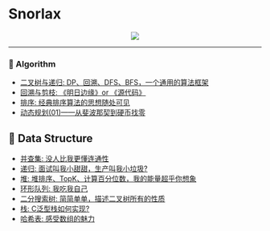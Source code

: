 # Snorlax

<div align="center">
    <img src="https://smartkeyerror.oss-cn-shenzhen.aliyuncs.com/Snorlax/data-structure/logo.png">
</div>

----------

### :telescope:	Algorithm

- [二叉树与递归: DP、回溯、DFS、BFS，一个通用的算法框架](https://github.com/SmartKeyerror/Snorlax/tree/master/algorithm/tree)
- [回溯与剪枝: 《明日边缘》or 《源代码》](https://github.com/SmartKeyerror/Snorlax/tree/master/algorithm/backtracking)
- [排序: 经典排序算法的思想随处可见](https://github.com/SmartKeyerror/Snorlax/tree/master/algorithm/sort)
- [动态规划(01)——从斐波那契到硬币找零](https://github.com/SmartKeyerror/Snorlax/tree/master/algorithm/dp/dp(01))


## :toolbox: Data Structure

- [并查集: 没人比我更懂连通性](https://github.com/SmartKeyerror/Snorlax/tree/master/src/union-find)
- [递归: 面试叫我小甜甜，生产叫我小垃圾?](https://github.com/SmartKeyerror/Snorlax/tree/master/src/recursive)
- [堆: 堆排序、TopK、计算百分位数，我的能量超乎你想象](https://github.com/SmartKeyerror/Snorlax/tree/master/src/heap)
- [环形队列: 我吃我自己](https://github.com/SmartKeyerror/Snorlax/tree/master/src/circular-buffer)
- [二分搜索树: 简简单单，描述二叉树所有的性质](https://github.com/SmartKeyerror/Snorlax/tree/master/src/search-tree)
- [栈: C泛型栈如何实现?](https://github.com/SmartKeyerror/Snorlax/tree/master/src/stack)
- [哈希表: 感受数组的魅力](https://github.com/SmartKeyerror/Snorlax/tree/master/src/hash-table)